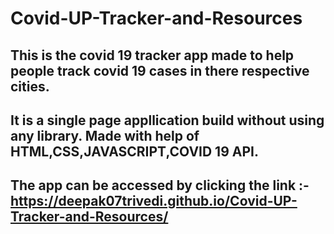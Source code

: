 # Covid-UP-Tracker-and-Resources
## This is the covid 19 tracker app made to help people track covid 19 cases in there respective cities.
## It is a single page appllication build without using any library. Made with help of HTML,CSS,JAVASCRIPT,COVID 19 API.
## The app can be accessed by clicking the link :- https://deepak07trivedi.github.io/Covid-UP-Tracker-and-Resources/
